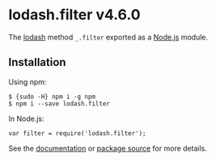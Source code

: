 lodash.filter v4.6.0
====================

The [lodash](https://lodash.com/) method `_.filter` exported as a [Node.js](https://nodejs.org/) module.

Installation
------------

Using npm:

    $ {sudo -H} npm i -g npm
    $ npm i --save lodash.filter

In Node.js:

    var filter = require('lodash.filter');

See the [documentation](https://lodash.com/docs#filter) or [package source](https://github.com/lodash/lodash/blob/4.6.0-npm-packages/lodash.filter) for more details.
